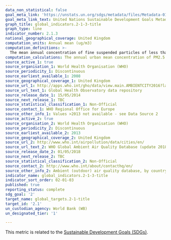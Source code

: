 ```yaml
---
data_non_statistical: false
goal_meta_link: 'https://unstats.un.org/sdgs/metadata/files/Metadata-01-02-01.pdf '
goal_meta_link_text: United Nations Sustainable Development Goals Metadata (PDF 98.2 KB)
graph_title: global_indicators.2-1-3-title
graph_type: line
indicator_number: 2.1.3
national_geographical_coverage: United Kingdom
computation_units: Annual mean (ug/m3)
computation_definitions: >-
  The mean annual concentration of fine suspended particles of less than 2.5 microns in diameters (PM2.5) is a common measure of air pollution. The mean is a population-weighted average for urban population in a country, and is expressed in micrograms per cubic meter [μg/m3 ]. Air pollution consists of many pollutants, among other particulate matter. These particles are able to penetrate deeply into the respiratory tract and therefore constitute a risk for health by increasing mortality from respiratory infections and diseases, lung cancer, and selected cardiovascular diseases. Urban/rural data - while the data quality available for urban/rural population is generally good for high income countries, it can be relatively poor for some low- and middle income areas. Furthermore, the definition of urban/rural may greatly vary by country.
computation_calculations: The annual urban mean concentration of PM2.5 is estimated with improved modelling using data integration from satellite remote sensing, population estimates, topography and ground measurements (WHO, 2016a; Shaddick et al, 2016).
source_active_1: true
source_organisation_1: World Health Organisation (WHO)
source_periodicity_1: Discontinuous
source_earliest_available_1: 2008
source_geographical_coverage_1: United Kingdom
source_url_1: http://apps.who.int/gho/data/view.main.AMBIENTCITY2016?lang=en
source_url_text_1: Global Health Observatory data repository
source_release_date_1: 15/05/2014
source_next_release_1: TBC
source_statistical_classification_1: Non-Official
source_contact_1: WHO Regional Office for Europe
source_other_info_1: Values >2013 not available - see Data Source 2
source_active_2: true
source_organisation_2: World Health Organisation (WHO)
source_periodicity_2: Discontinuous
source_earliest_available_2: 2013
source_geographical_coverage_2: United Kingdom
source_url_2: http://www.who.int/airpollution/data/cities/en/
source_url_text_2: WHO Global Ambient Air Quality Database (update 2018)
source_release_date_2: 01/05/2018
source_next_release_2: TBC
source_statistical_classification_2: Non-Official
source_contact_2: http://www.who.int/about/contacthq/en/
source_other_info_2: Ambient (outdoor) air quality database, by country and city
indicator_name: global_indicators.2-1-3-title
indicator_sort_order: 02-01-03
published: true
reporting_status: complete
sdg_goal: '2'
target_name: global_targets.2-1-title
target_id: '2.1'
un_custodian_agency: World Bank (WB)
un_designated_tier: '1'

---
```

This metric is related to the [Sustainable Development Goals (SDGs)](https://norric1admin.github.io/envmetric-site/climate-sdgs/).
